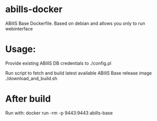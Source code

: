 # abills-docker
ABillS Base Dockerfile. 
Based on debian and allows you only to run webinterface 

# Usage:
Provide existing ABillS DB credentials to ./config.pl

Run script to fetch and build latest available ABillS Base release image
  ./download_and_build.sh

# After build
Run with:
  docker run -rm -p 9443:9443 abills-base
